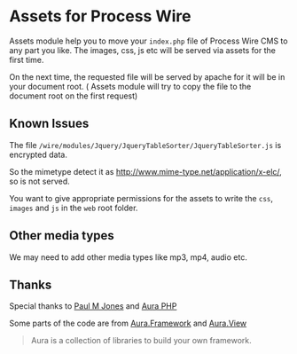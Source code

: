 # Assets for Process Wire

Assets module help you to move your `index.php` file of Process Wire
CMS to any part you like. The images, css, js etc will be served via 
assets for the first time.

On the next time, the requested file will be served by apache for it
will be in your document root. ( Assets module will try to copy the 
file to the document root on the first request)

## Known Issues

The file `/wire/modules/Jquery/JqueryTableSorter/JqueryTableSorter.js` 
is encrypted data. 

So the mimetype detect it as http://www.mime-type.net/application/x-elc/, 
so is not served.

You want to give appropriate permissions for the assets to write the `css`,
`images` and `js` in the `web` root folder.

## Other media types

We may need to add other media types like mp3, mp4, audio etc.

## Thanks

Special thanks to [Paul M Jones](http://paul-m-jones.com/) and 
[Aura PHP](http://auraphp.com)

Some parts of the code are from 
[Aura.Framework](https://github.com/auraphp/Aura.Framework/blob/f122f77b7f97d3bec9dbf930a66e706d2b89b6f8/src/Aura/Framework/Web/Asset/Page.php#L123-L147)
and [Aura.View](https://github.com/auraphp/Aura.View/blob/613286b1122bd7ef78a12550afdb10f78813d040/src/Aura/View/FormatTypes.php#L31-L113)

> Aura is a collection of libraries to build your own framework.
